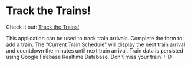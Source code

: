 # Track the Trains!

Check it out: [Track the Trains!](https://hoomanfor.github.io/track-the-trains/)

This application can be used to track train arrivals. Complete the form to add a train. The "Current Train Schedule" will display the next train arrival and countdown the minutes until next train arrival. Train data is persisted using Google Firebase Realtime Database. Don't miss your train! :-D
